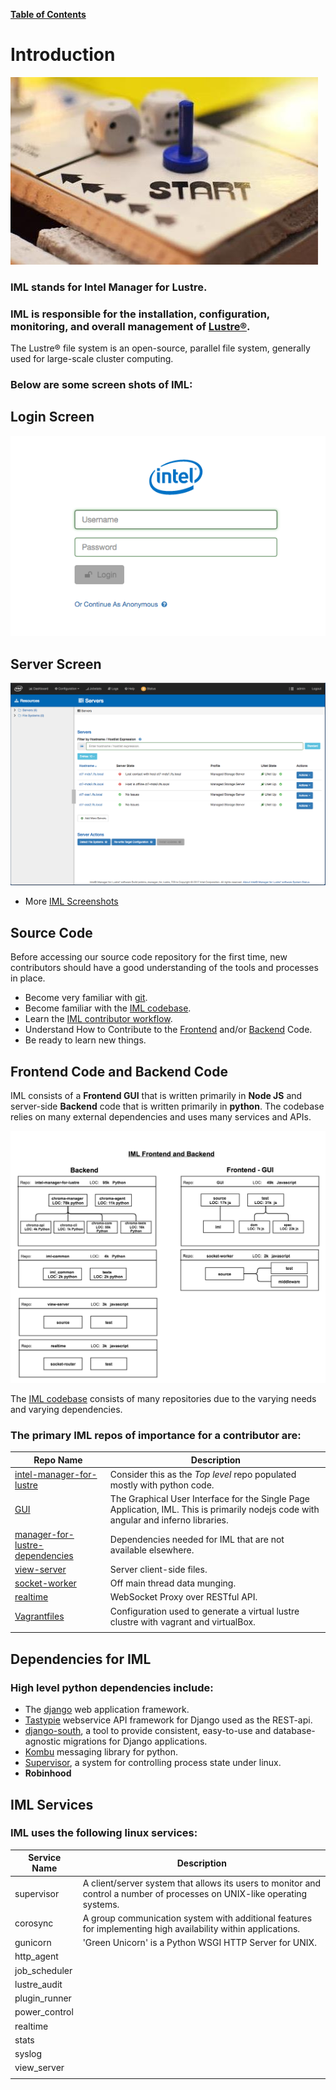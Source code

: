 [**Table of Contents**](index.md)

# Introduction

![beginning](md_Graphics/start_sm.jpg)

### **IML** stands for Intel Manager for Lustre.
### **IML** is responsible for the installation, configuration, monitoring, and overall management of [Lustre®](http://lustre.org/). 

The Lustre® file system is an open-source, parallel file system, generally used for large-scale cluster computing. 

### Below are some screen shots of **IML:**

## Login Screen
![iml_login.png](md_Graphics/iml_login.png)

## Server Screen
![iml_spa.png](md_Graphics/iml_spa.png)

* More [IML Screenshots](IML_Screen_Shots.md)

## Source Code
Before accessing our source code repository for the first time, new contributors should have a good understanding of the tools and processes in place.
* Become very familiar with [git](Git_Reference.md).
* Become familiar with the [IML codebase](https://github.com/intel-hpdd).
* Learn the [IML contributor workflow](IML_Contributor_Workflow.md).
* Understand How to Contribute to the [Frontend](Contribute_To_Frontend_Quick_Guide.md) and/or [Backend](Contribute_To_Backend_Quick_Guide.md) Code.
* Be ready to learn new things.

## Frontend Code and Backend Code
IML consists of a **Frontend GUI** that is written primarily in **Node JS** and server-side **Backend** code that is written primarily in **python**. The codebase relies on many external dependencies and uses many services and APIs.

![iml_flow](md_Graphics/2017_0803_backend_frontend.png)

The [IML codebase](https://github.com/intel-hpdd) consists of many repositories due to the varying needs and varying dependencies.

### The primary IML repos of importance for a contributor are:

| Repo Name | Description |
|-----------|-------------| 
| [intel-manager-for-lustre](https://github.com/intel-hpdd/intel-manager-for-lustre) | Consider this as the *Top level* repo populated mostly with python code. |
| [GUI](https://github.com/intel-hpdd/GUI) | The Graphical User Interface for the Single Page Application, IML. This is primarily nodejs code with angular and inferno libraries. |
| [manager-for-lustre-dependencies](https://github.com/intel-hpdd/manager-for-lustre-dependencies) | Dependencies needed for IML that are not available elsewhere. |
| [view-server](https://github.com/intel-hpdd/view-server) | Server client-side files. |
| [socket-worker](https://github.com/intel-hpdd/socket-worker) | Off main thread data munging.|
| [realtime](https://github.com/intel-hpdd/realtime) | WebSocket Proxy over RESTful API.  |
| [Vagrantfiles](https://github.com/intel-hpdd/Vagrantfiles) | Configuration used to generate a virtual lustre clustre with vagrant and virtualBox.
| | |

## Dependencies for IML
### High level python dependencies include:
* The [django](https://www.djangoproject.com/) web application framework.
* [Tastypie](https://django-tastypie.readthedocs.io/en/latest/) webservice API framework for Django used as the REST-api.
* [django-south](https://south.readthedocs.io/en/latest/), a tool to provide consistent, easy-to-use and database-agnostic migrations for Django applications.
* [Kombu](https://pypi.python.org/pypi/kombu) messaging library for python.
* [Supervisor](http://supervisord.org/), a system for controlling process state under linux.
* **Robinhood** 

## IML Services
### IML uses the following linux services:

| Service Name | Description |
|-----------|-------------| 
| supervisor | A client/server system that allows its users to monitor and control a number of processes on UNIX-like operating systems. |
| corosync | A group communication system with additional features for implementing high availability within applications. |               
| gunicorn | 'Green Unicorn' is a Python WSGI HTTP Server for UNIX.  | 
| http_agent | | 
| job_scheduler  | |
| lustre_audit | |
| plugin_runner | |
| power_control  | |
| realtime  | |
| stats | |
| syslog | |
| view_server | |
|  | |
  


